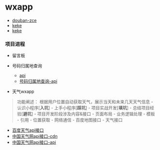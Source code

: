 # wxapp
- [douban-zce](https://github.com/zce/weapp-douban)
- [keke](https://chuanke.baidu.com/v5189664-196974-1130316.html)
- [keke](https://chuanke.baidu.com/v4702151-193232-1107660.html)

### 项目进程
- 留言板

- 号码归属地查询
    - [api](http://api.mob.com/#/)
    - [号码归属地查询-api](http://api.mob.com/#/apiwiki/mobile)

- 天气wxapp
> 功能阐述：
> 根据用户位置自动获取天气，展示当天和未来几天天气信息
    - 认识小程序[**入坑**]
    - 上手小程序[**踩坑**]
    - 项目实战开发[**填坑**]
    - 总结项目经验[**避坑**]
    - 项目开发阶段涉及内容&接口
        - 页面布局
        - 业务逻辑处理
        - 模板
        - 引用
        - 位置获取
        - 网络通信
        - 百度地图接口
        - 天气接口
- [百度天气api接口](https://blog.csdn.net/younghaiqing/article/details/54799303)
- [中国天气网api接口-cdn](https://blog.csdn.net/x_iya/article/details/52189750)
- [中国天气网api接口-api](http://wthrcdn.etouch.cn/weather_mini?city=武汉)